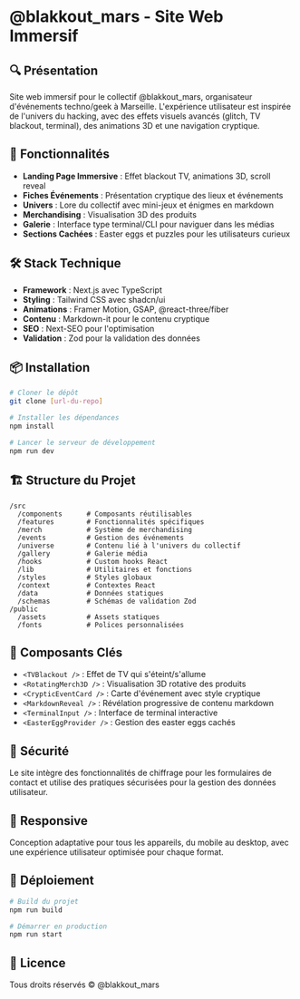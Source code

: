 # @blakkout_mars - Site Web Immersif

## 🔍 Présentation

Site web immersif pour le collectif @blakkout_mars, organisateur d'événements techno/geek à Marseille. L'expérience utilisateur est inspirée de l'univers du hacking, avec des effets visuels avancés (glitch, TV blackout, terminal), des animations 3D et une navigation cryptique.

## 🚀 Fonctionnalités

- **Landing Page Immersive** : Effet blackout TV, animations 3D, scroll reveal
- **Fiches Événements** : Présentation cryptique des lieux et événements
- **Univers** : Lore du collectif avec mini-jeux et énigmes en markdown
- **Merchandising** : Visualisation 3D des produits
- **Galerie** : Interface type terminal/CLI pour naviguer dans les médias
- **Sections Cachées** : Easter eggs et puzzles pour les utilisateurs curieux

## 🛠️ Stack Technique

- **Framework** : Next.js avec TypeScript
- **Styling** : Tailwind CSS avec shadcn/ui
- **Animations** : Framer Motion, GSAP, @react-three/fiber
- **Contenu** : Markdown-it pour le contenu cryptique
- **SEO** : Next-SEO pour l'optimisation
- **Validation** : Zod pour la validation des données

## 📦 Installation

```bash
# Cloner le dépôt
git clone [url-du-repo]

# Installer les dépendances
npm install

# Lancer le serveur de développement
npm run dev
```

## 🏗️ Structure du Projet

```
/src
  /components      # Composants réutilisables
  /features        # Fonctionnalités spécifiques
  /merch           # Système de merchandising
  /events          # Gestion des événements
  /universe        # Contenu lié à l'univers du collectif
  /gallery         # Galerie média
  /hooks           # Custom hooks React
  /lib             # Utilitaires et fonctions
  /styles          # Styles globaux
  /context         # Contextes React
  /data            # Données statiques
  /schemas         # Schémas de validation Zod
/public
  /assets          # Assets statiques
  /fonts           # Polices personnalisées
```

## 🎨 Composants Clés

- `<TVBlackout />` : Effet de TV qui s'éteint/s'allume
- `<RotatingMerch3D />` : Visualisation 3D rotative des produits
- `<CrypticEventCard />` : Carte d'événement avec style cryptique
- `<MarkdownReveal />` : Révélation progressive de contenu markdown
- `<TerminalInput />` : Interface de terminal interactive
- `<EasterEggProvider />` : Gestion des easter eggs cachés

## 🔐 Sécurité

Le site intègre des fonctionnalités de chiffrage pour les formulaires de contact et utilise des pratiques sécurisées pour la gestion des données utilisateur.

## 📱 Responsive

Conception adaptative pour tous les appareils, du mobile au desktop, avec une expérience utilisateur optimisée pour chaque format.

## 🚀 Déploiement

```bash
# Build du projet
npm run build

# Démarrer en production
npm run start
```

## 📄 Licence

Tous droits réservés © @blakkout_mars